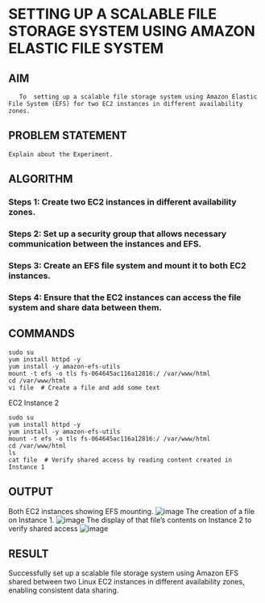  # SETTING UP A SCALABLE FILE STORAGE SYSTEM USING AMAZON ELASTIC FILE SYSTEM
  ## AIM
       To  setting up a scalable file storage system using Amazon Elastic File System (EFS) for two EC2 instances in different availability zones. 
## PROBLEM STATEMENT
    Explain about the Experiment.

## ALGORITHM
 ### Steps 1: Create two EC2 instances in different availability zones.
 ### Steps 2: Set up a security group that allows necessary communication between the instances and EFS.
 ### Steps 3: Create an EFS file system and mount it to both EC2 instances.
 ### Steps 4: Ensure that the EC2 instances can access the file system and share data between them.

## COMMANDS
```
sudo su
yum install httpd -y
yum install -y amazon-efs-utils
mount -t efs -o tls fs-064645ac116a12816:/ /var/www/html
cd /var/www/html
vi file  # Create a file and add some text
```
EC2 Instance 2
```
sudo su
yum install httpd -y
yum install -y amazon-efs-utils
mount -t efs -o tls fs-064645ac116a12816:/ /var/www/html
cd /var/www/html
ls
cat file  # Verify shared access by reading content created in Instance 1
```

## OUTPUT
Both EC2 instances showing EFS mounting.
![image](https://github.com/user-attachments/assets/3b9b7b96-e492-46b6-a8fd-5b84a38cd966)
The creation of a file on Instance 1.
![image](https://github.com/user-attachments/assets/7b1fdb37-293f-4c18-9692-84ea9c36d40a)
The display of that file’s contents on Instance 2 to verify shared access
![image](https://github.com/user-attachments/assets/ed03a424-2cec-45db-88cd-eacb187f4167)

## RESULT
 
Successfully set up a scalable file storage system using Amazon EFS shared between two Linux EC2 instances in different availability zones, enabling consistent data sharing.
  


